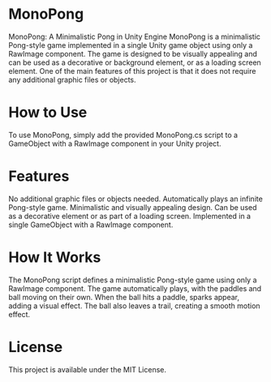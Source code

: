 # MonoPong
MonoPong: A Minimalistic Pong in Unity Engine
MonoPong is a minimalistic Pong-style game implemented in a single Unity game object using only a RawImage component. The game is designed to be visually appealing and can be used as a decorative or background element, or as a loading screen element. One of the main features of this project is that it does not require any additional graphic files or objects.


# How to Use
To use MonoPong, simply add the provided MonoPong.cs script to a GameObject with a RawImage component in your Unity project.


# Features
No additional graphic files or objects needed.
Automatically plays an infinite Pong-style game.
Minimalistic and visually appealing design.
Can be used as a decorative element or as part of a loading screen.
Implemented in a single GameObject with a RawImage component.


# How It Works
The MonoPong script defines a minimalistic Pong-style game using only a RawImage component. The game automatically plays, with the paddles and ball moving on their own. When the ball hits a paddle, sparks appear, adding a visual effect. The ball also leaves a trail, creating a smooth motion effect.


# License
This project is available under the MIT License.
